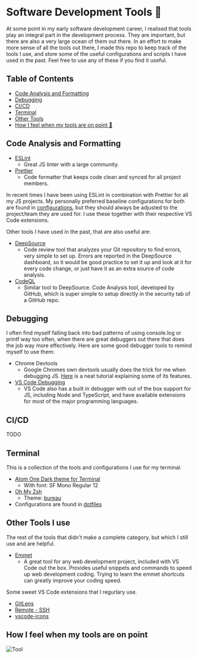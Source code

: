 # Software Development Tools 🧰

At some point in my early software development career, I realised that tools play an integral part in the development process. They are important, but there are also a very large ocean of them out there. In an effort to make more sense of all the tools out there, I made this repo to keep track of the tools I use, and store some of the useful configurations and scripts I have used in the past. Feel free to use any of these if you find it useful.

## Table of Contents

- [Code Analysis and Formatting](#code-analysis-and-formatting)
- [Debugging](#debugging)
- [CI/CD](#ci/cd)
- [Terminal](#terminal)
- [Other Tools](#other-tools-i-use)
- [How I feel when my tools are on point 🔨](#how-i-feel-when-my-tools-are-on-point)

## Code Analysis and Formatting

- [ESLint](https://eslint.org/)
  - Great JS linter with a large community.
- [Prettier](https://prettier.io/)
  - Code formatter that keeps code clean and synced for all project members.

In recent times I have been using ESLint in combination with Prettier for all my JS projects. My personally preferred baseline configurations for both are found in [configurations](./configurations), but they should always be adjusted to the project/team they are used for. I use these together with their respective VS Code extensions.

Other tools I have used in the past, that are also useful are:

- [DeepSource](https://deepsource.io/)
  - Code review tool that analyzes your Git repository to find errors, very simple to set up. Errors are reported in the DeepSource dashboard, so it would be good practice to set it up and look at it for every code change, or just have it as an extra source of code analysis.
- [CodeQL](https://securitylab.github.com/tools/codeql/)
  - Similar tool to DeepSource. Code Analysis tool, developed by GitHub, which is super simple to setup directly in the security tab of a GitHub repo.

## Debugging

I often find myself falling back into bad patterns of using console.log or printf way too often, when there are great debuggers out there that does the job way more effectively. Here are some good debugger tools to remind myself to use them:

- Chrome Devtools
  - Google Chromes own devtools usually does the trick for me when debugging JS. [Here](https://developer.chrome.com/docs/devtools/javascript/) is a neat tutorial explaining some of its features.
- [VS Code Debugging](https://code.visualstudio.com/docs/editor/debugging)
  - VS Code also has a built in debugger with out of the box support for JS, including Node and TypeScript, and have available extensions for most of the major programming languages.

## CI/CD

TODO

## Terminal

This is a collection of the tools and configurations I use for my terminal.

- [Atom One Dark theme for Terminal](https://github.com/nathanbuchar/atom-one-dark-terminal)
  - With font: SF Mono Regular 12
- [Oh My Zsh](https://ohmyz.sh/)
  - Theme: [bureau](https://github.com/ohmyzsh/ohmyzsh/wiki/Themes#bureau)
- Configurations are found in [dotfiles](./dotfiles)

## Other Tools I use

The rest of the tools that didn't make a complete category, but which I still use and are helpful.

- [Emmet](https://emmet.io/)
  - A great tool for any web development project, included with VS Code out the box. Provides useful snippets and commands to speed up web development coding. Trying to learn the emmet shortcuts can greatly improve your coding speed.

Some sweet VS Code extensions that I regurlary use.

- [GitLens](https://marketplace.visualstudio.com/items?itemName=eamodio.gitlens)
- [Remote - SSH](https://marketplace.visualstudio.com/items?itemName=ms-vscode-remote.remote-ssh)
- [vscode-icons](https://marketplace.visualstudio.com/items?itemName=vscode-icons-team.vscode-icons)

## How I feel when my tools are on point

![Tool](https://media.giphy.com/media/UsBd9xeRVKGbqc94vg/giphy.gif)
